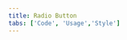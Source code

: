 ```yaml
---
title: Radio Button
tabs: ['Code', 'Usage','Style']
---
```







<component
    name="Radio button"
    component="radio-button"
    variation="radio-button"
    experimental="true"
    hasReactVersion="true"
    >
</ComponentCode>
<ComponentDocs component="radio-button" experimental="true"></ComponentDocs>
